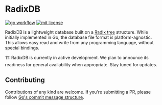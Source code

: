 # RadixDB

[![go workflow](https://github.com/chronohq/radixdb/actions/workflows/go.yml/badge.svg)](https://github.com/chronohq/radixdb/actions/workflows/go.yml)
[![mit license](https://img.shields.io/badge/license-MIT-green)](/LICENSE)

RadixDB is a lightweight database built on a [Radix tree](https://en.wikipedia.org/wiki/Radix_tree) structure.
While initially implemented in Go, the database file format is platform-agnostic.
This allows easy read and write from any programming language, without special bindings.

🏗️ RadixDB is currently in active development. We plan to announce its readiness for
general availability when appropriate. Stay tuned for updates.

## Contributing

Contributions of any kind are welcome.
If you're submitting a PR, please follow [Go's commit message structure](https://go.dev/wiki/CommitMessage).
